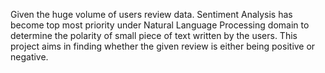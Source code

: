 Given the huge volume of users review data. Sentiment Analysis has become top most priority under Natural Language Processing domain to determine the polarity of small piece of text written by the users. This project aims in finding whether the given review is either being positive or negative.

